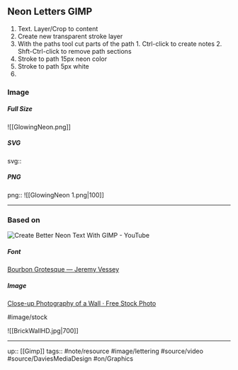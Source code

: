 ## Neon Letters GIMP

1. Text. Layer/Crop to content
2. Create new transparent stroke layer
3. With the paths tool cut parts of the path
		1. Ctrl-click to create notes
		2. Shft-Ctrl-click to remove path sections
4. Stroke to path 15px neon color
5. Stroke to path 5px white
6. 


### Image

##### Full Size

![[GlowingNeon.png]]

##### SVG

svg:: 

##### PNG

png:: ![[GlowingNeon 1.png|100]]

---
### Based on

![Create Better Neon Text With GIMP - YouTube](https://www.youtube.com/watch?v=7t8WP_RqQn8&list=PL_7viLFyJ7sCLguZdKJ9dAbUUXRy13VOF&index=3)

##### Font

[Bourbon Grotesque — Jeremy Vessey](https://www.jeremyvessey.com/bourbon-grotesque)

##### Image

[Close-up Photography of a Wall · Free Stock Photo](https://www.pexels.com/photo/close-up-photography-of-a-wall-3105407/)

#image/stock

![[BrickWallHD.jpg|700]]

---

up:: [[Gimp]]
tags:: #note/resource #image/lettering #source/video #source/DaviesMediaDesign #on/Graphics 